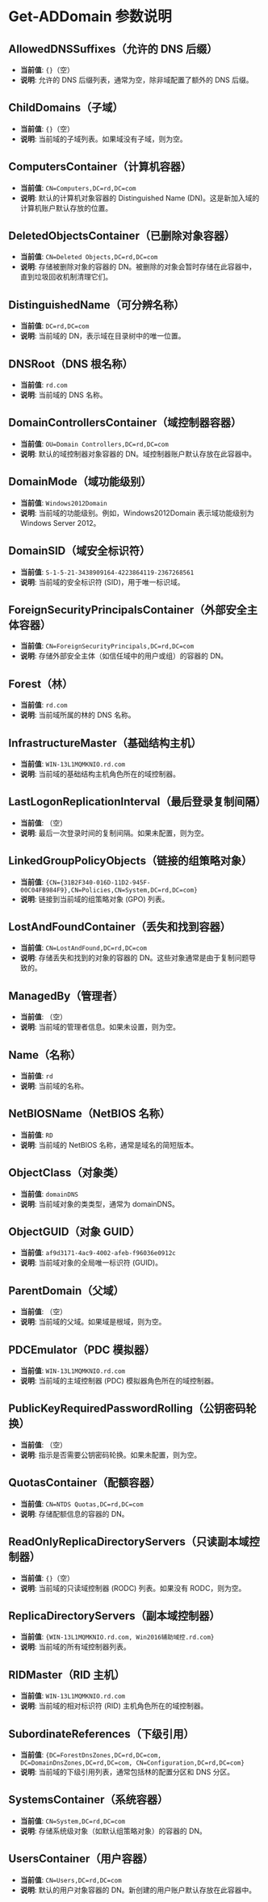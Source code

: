 # Get-ADDomain 参数说明

## AllowedDNSSuffixes（允许的 DNS 后缀）
- **当前值**: `{}`（空）
- **说明**: 允许的 DNS 后缀列表，通常为空，除非域配置了额外的 DNS 后缀。

## ChildDomains（子域）
- **当前值**: `{}`（空）
- **说明**: 当前域的子域列表。如果域没有子域，则为空。

## ComputersContainer（计算机容器）
- **当前值**: `CN=Computers,DC=rd,DC=com`
- **说明**: 默认的计算机对象容器的 Distinguished Name (DN)。这是新加入域的计算机账户默认存放的位置。

## DeletedObjectsContainer（已删除对象容器）
- **当前值**: `CN=Deleted Objects,DC=rd,DC=com`
- **说明**: 存储被删除对象的容器的 DN。被删除的对象会暂时存储在此容器中，直到垃圾回收机制清理它们。

## DistinguishedName（可分辨名称）
- **当前值**: `DC=rd,DC=com`
- **说明**: 当前域的 DN，表示域在目录树中的唯一位置。

## DNSRoot（DNS 根名称）
- **当前值**: `rd.com`
- **说明**: 当前域的 DNS 名称。

## DomainControllersContainer（域控制器容器）
- **当前值**: `OU=Domain Controllers,DC=rd,DC=com`
- **说明**: 默认的域控制器对象容器的 DN。域控制器账户默认存放在此容器中。

## DomainMode（域功能级别）
- **当前值**: `Windows2012Domain`
- **说明**: 当前域的功能级别。例如，Windows2012Domain 表示域功能级别为 Windows Server 2012。

## DomainSID（域安全标识符）
- **当前值**: `S-1-5-21-3438909164-4223864119-2367268561`
- **说明**: 当前域的安全标识符 (SID)，用于唯一标识域。

## ForeignSecurityPrincipalsContainer（外部安全主体容器）
- **当前值**: `CN=ForeignSecurityPrincipals,DC=rd,DC=com`
- **说明**: 存储外部安全主体（如信任域中的用户或组）的容器的 DN。

## Forest（林）
- **当前值**: `rd.com`
- **说明**: 当前域所属的林的 DNS 名称。

## InfrastructureMaster（基础结构主机）
- **当前值**: `WIN-13L1MQMKNIO.rd.com`
- **说明**: 当前域的基础结构主机角色所在的域控制器。

## LastLogonReplicationInterval（最后登录复制间隔）
- **当前值**: （空）
- **说明**: 最后一次登录时间的复制间隔。如果未配置，则为空。

## LinkedGroupPolicyObjects（链接的组策略对象）
- **当前值**: `{CN={31B2F340-016D-11D2-945F-00C04FB984F9},CN=Policies,CN=System,DC=rd,DC=com}`
- **说明**: 链接到当前域的组策略对象 (GPO) 列表。

## LostAndFoundContainer（丢失和找到容器）
- **当前值**: `CN=LostAndFound,DC=rd,DC=com`
- **说明**: 存储丢失和找到的对象的容器的 DN。这些对象通常是由于复制问题导致的。

## ManagedBy（管理者）
- **当前值**: （空）
- **说明**: 当前域的管理者信息。如果未设置，则为空。

## Name（名称）
- **当前值**: `rd`
- **说明**: 当前域的名称。

## NetBIOSName（NetBIOS 名称）
- **当前值**: `RD`
- **说明**: 当前域的 NetBIOS 名称，通常是域名的简短版本。

## ObjectClass（对象类）
- **当前值**: `domainDNS`
- **说明**: 当前域对象的类类型，通常为 domainDNS。

## ObjectGUID（对象 GUID）
- **当前值**: `af9d3171-4ac9-4002-afeb-f96036e0912c`
- **说明**: 当前域对象的全局唯一标识符 (GUID)。

## ParentDomain（父域）
- **当前值**: （空）
- **说明**: 当前域的父域。如果域是根域，则为空。

## PDCEmulator（PDC 模拟器）
- **当前值**: `WIN-13L1MQMKNIO.rd.com`
- **说明**: 当前域的主域控制器 (PDC) 模拟器角色所在的域控制器。

## PublicKeyRequiredPasswordRolling（公钥密码轮换）
- **当前值**: （空）
- **说明**: 指示是否需要公钥密码轮换。如果未配置，则为空。

## QuotasContainer（配额容器）
- **当前值**: `CN=NTDS Quotas,DC=rd,DC=com`
- **说明**: 存储配额信息的容器的 DN。

## ReadOnlyReplicaDirectoryServers（只读副本域控制器）
- **当前值**: `{}`（空）
- **说明**: 当前域的只读域控制器 (RODC) 列表。如果没有 RODC，则为空。

## ReplicaDirectoryServers（副本域控制器）
- **当前值**: `{WIN-13L1MQMKNIO.rd.com, Win2016辅助域控.rd.com}`
- **说明**: 当前域的所有域控制器列表。

## RIDMaster（RID 主机）
- **当前值**: `WIN-13L1MQMKNIO.rd.com`
- **说明**: 当前域的相对标识符 (RID) 主机角色所在的域控制器。

## SubordinateReferences（下级引用）
- **当前值**: `{DC=ForestDnsZones,DC=rd,DC=com, DC=DomainDnsZones,DC=rd,DC=com, CN=Configuration,DC=rd,DC=com}`
- **说明**: 当前域的下级引用列表，通常包括林的配置分区和 DNS 分区。

## SystemsContainer（系统容器）
- **当前值**: `CN=System,DC=rd,DC=com`
- **说明**: 存储系统级对象（如默认组策略对象）的容器的 DN。

## UsersContainer（用户容器）
- **当前值**: `CN=Users,DC=rd,DC=com`
- **说明**: 默认的用户对象容器的 DN。新创建的用户账户默认存放在此容器中。
